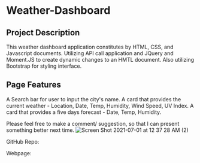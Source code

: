 # Weather-Dashboard

## Project Description

This weather dashboard application constitutes by HTML, CSS, and Javascript documents.
Utilizing API call application and JQuery and Moment.JS to create dynamic changes to an HMTL document.
Also utilizing Bootstrap for styling interface.

## Page Features

A Search bar for user to input the city's name.
A card that provides the current weather - Location, Date, Temp, Humidity, Wind Speed, UV Index.
A card that provides a five days forecast - Date, Temp, Humidity.

Please feel free to make a comment/ suggestion, so that I can present something better next time.
![Screen Shot 2021-07-01 at 12 37 28 AM (2)](https://user-images.githubusercontent.com/30817557/124228844-9f3c3b00-dac1-11eb-9b4a-669b6cc08d35.png)


GitHub Repo: 

Webpage: 
